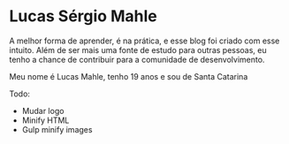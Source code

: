 # Lucas Sérgio Mahle

A melhor forma de aprender, é na prática, e esse blog foi criado com esse intuito. Além de ser mais uma fonte de estudo para outras pessoas, eu tenho a chance de contribuir para a comunidade de desenvolvimento. 

Meu nome é Lucas Mahle, tenho 19 anos e sou de Santa Catarina

Todo:
 - Mudar logo
 - Minify HTML
 - Gulp minify images